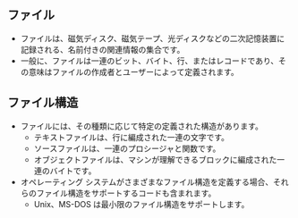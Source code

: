 ## ファイル
- ファイルは、磁気ディスク、磁気テープ、光ディスクなどの二次記憶装置に記録される、名前付きの関連情報の集合です。
- 一般に、ファイルは一連のビット、バイト、行、またはレコードであり、その意味はファイルの作成者とユーザーによって定義されます。

## ファイル構造
- ファイルには、その種類に応じて特定の定義された構造があります。
  - テキストファイルは、行に編成された一連の文字です。
  - ソースファイルは、一連のプロシージャと関数です。
  - オブジェクトファイルは、マシンが理解できるブロックに編成された一連のバイトです。
- オペレーティング システムがさまざまなファイル構造を定義する場合、それらのファイル構造をサポートするコードも含まれます。
  - Unix、MS-DOS は最小限のファイル構造をサポートします。


